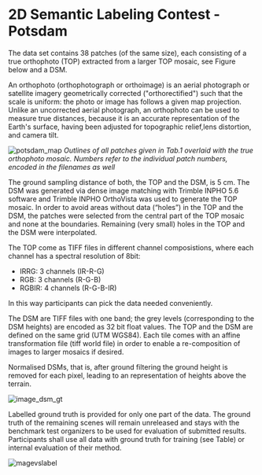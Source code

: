 # 2D Semantic Labeling Contest - Potsdam
The data set contains 38 patches (of the same size), each consisting of a true orthophoto (TOP) extracted from a larger TOP mosaic, see Figure below and a DSM. 

An orthophoto (orthophotograph or orthoimage) is an aerial photograph or satellite imagery geometrically corrected ("orthorectified") such that the scale is uniform: the photo or image has follows a given map projection. Unlike an uncorrected aerial photograph, an orthophoto can be used to measure true distances, because it is an accurate representation of the Earth's surface, having been adjusted for topographic relief,lens distortion, and camera tilt.

![potsdam_map](http://www2.isprs.org/tl_files/isprs/wg34/images/tile_overview.resized.png)
*Outlines of all patches given in Tab.1 overlaid with the true orthophoto mosaic. Numbers refer to the individual patch numbers, encoded in the filenames as well*

The ground sampling distance of both, the TOP and the DSM, is 5 cm. The DSM was generated via dense image matching with Trimble INPHO 5.6 software and Trimble INPHO OrthoVista was used to generate the TOP mosaic. In order to avoid areas without data (“holes”) in the TOP and the DSM, the patches were selected from the central part of the TOP mosaic and none at the boundaries. Remaining (very small) holes in the TOP and the DSM were interpolated.

The TOP come as TIFF files in different channel composistions, where each channel has a spectral resolution of 8bit:
* IRRG: 3 channels (IR-R-G)
* RGB: 3 channels (R-G-B)
* RGBIR: 4 channels (R-G-B-IR)

In this way participants can pick the data needed conveniently.

The DSM are TIFF files with one band; the grey levels (corresponding to the DSM heights) are encoded as 32 bit float values. The TOP and the DSM are defined on the same grid (UTM WGS84). Each tile comes with an affine transformation file (tiff world file) in order to enable a re-composition of images to larger mosaics if desired.

Normalised DSMs, that is, after ground filtering the ground height is removed for each pixel, leading to an representation of heights above the terrain. 

![image_dsm_gt](http://www2.isprs.org/tl_files/isprs/wg34/images/potsdam_top_dsm_label.png)

Labelled ground truth is provided for only one part of the data. The ground truth of the remaining scenes will remain unreleased and stays with the benchmark test organizers to be used for evaluation of submitted results. Participants shall use all data with ground truth for training (see Table) or internal evaluation of their method.

![magevslabel](http://www2.isprs.org/tl_files/isprs/wg34/images/potsdam2D_table.png)
